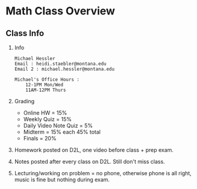 # Math Class Overview

## Class Info
1. Info
    ```
    Michael Hessler
    Email : heidi.staebler@montana.edu
    Email 2 : michael.hessler@montana.edu
    
    Michael's Office Hours : 
        12-1PM Mon/Wed
        11AM-12PM Thurs
    ```
1. Grading
    - Online HW = 15%
    - Weekly Quiz = 15%
    - Daily Video Note Quiz = 5%
    - Midterm = 15% each 45% total
    - Finals = 20%

2. Homework posted on D2L, one video before class + prep exam.

3. Notes posted after every class on D2L. Still don't miss class.

4. Lecturing/working on problem = no phone, otherwise phone is all right, music is fine but nothing during exam.
